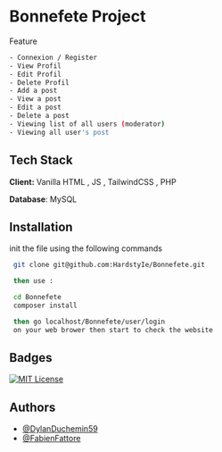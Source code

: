 # Bonnefete Project

Feature

```bash
- Connexion / Register
- View Profil
- Edit Profil
- Delete Profil
- Add a post
- View a post
- Edit a post
- Delete a post
- Viewing list of all users (moderator)
- Viewing all user's post
```

## Tech Stack

**Client:** Vanilla HTML , JS , TailwindCSS , PHP

**Database**: MySQL

## Installation

init the file using the following commands

```bash
 git clone git@github.com:HardstyIe/Bonnefete.git

 then use :

 cd Bonnefete
 composer install

 then go localhost/Bonnefete/user/login
 on your web brower then start to check the website
```

## Badges

[![MIT License](https://img.shields.io/badge/License-MIT-green.svg)](https://choosealicense.com/licenses/mit/)

## Authors

- [@DylanDuchemin59](https://www.github.com/HardstyIe)
- [@FabienFattore](https://www.github.com/FabienFattore)
